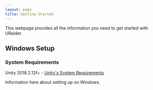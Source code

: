 ```yaml
---
layout: page
title: Getting Started
---
```


This webpage provides all the information you need to get started with URaider.

## Windows Setup

### System Requirements

Unity 2018.2.12f+ - [Unity's System Requirements](https://unity3d.com/unity/system-requirements)

Information here about setting up on Windows.
